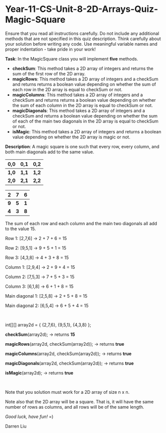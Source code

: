 # Year-11-CS-Unit-8-2D-Arrays-Quiz-Magic-Square

Ensure that you read all instructions carefully. Do not include any additional methods that are not specified in this quiz description. Think carefully about your solution before writing any code. Use meaningful variable names and proper indentation - take pride in your work! 

<b>Task</b>: In the MagicSquare class you will implement <b>five</b> methods.
* <b>checkSum</b>: This method takes a 2D array of integers and returns the sum of the first row of the 2D array. 
* <b>magicRows</b>: This method takes a 2D array of integers and a checkSum and returns returns a boolean value depending on whether the sum of each row in the 2D array is equal to checkSum or not.
* <b>magicColumns</b>: This method takes a 2D array of integers and a checkSum and returns returns a boolean value depending on whether the sum of each column in the 2D array is equal to checkSum or not.
* <b>magicDiagonals</b>: This method takes a 2D array of integers and a checkSum and returns a boolean value depending on whether the sum of each of the main two diagonals in the 2D array is equal to checkSum or not.
* <b>isMagic</b>: This method takes a 2D array of integers and returns a boolean value depending on whether the 2D array is magic or not. 

<b>Description</b>: A magic square is one such that every row, every column, and both main diagonals add to the same value.  

| 0,0 | 0,1 | 0,2 |
|-----|-----|-----|
| **1,0** | **1,1** | **1,2** |
| **2,0** | **2,1** | **2,2** |

| 2 | 7 | 6 |
|---|---|---|
| **9** | **5** | **1** |
| **4** | **3** | **8** |

The sum of each row and each column and the main two diagonals all add to the value 15.

Row 1: [2,7,6] → 2 + 7 + 6 = 15

Row 2: [9,5,1] → 9 + 5 + 1 = 15

Row 3: [4,3,8] → 4 + 3 + 8 = 15

Column 1: [2,9,4] → 2 + 9 + 4 = 15

Column 2: [7,5,3] → 7 + 5 + 3 = 15

Column 3: [6,1,8] → 6 + 1 + 8 = 15

Main diagonal 1: [2,5,8] → 2 + 5 + 8 = 15

Main diagonal 2: [6,5,4] → 6 + 5 + 4 = 15

<br>

int[][] array2d = { {2,7,6}, {9,5,1}, {4,3,8} };

<b>checkSum</b>(array2d); → returns <b>15</b>

<b>magicRows</b>(array2d, checkSum(array2d)); → returns <b>true</b>

<b>magicColumns</b>(array2d, checkSum(array2d)); → returns <b>true</b>

<b>magicDiagonals</b>(array2d, checkSum(array2d)); → returns <b>true</b>

<b>isMagic</b>(array2d); → returns <b>true</b>

<br>

Note that you solution must work for a 2D array of size n x n.

Note also that the 2D array will be a square. That is, it will have the same number of rows as columns, and all rows will be of the same length.

<i>Good luck, have fun! </i> =)

Darren Liu
